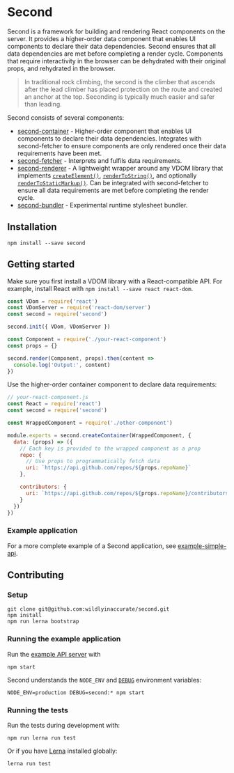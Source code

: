# Second

Second is a framework for building and rendering React components on the server. It provides a higher-order data component that enables UI components to declare their data dependencies. Second ensures that all data dependencies are met before completing a render cycle. Components that require interactivity in the browser can be dehydrated with their original props, and rehydrated in the browser.

> In traditional rock climbing, the second is the climber that ascends after the lead climber has placed protection on the route and created an anchor at the top. Seconding is typically much easier and safer than leading.

Second consists of several components:

- [second-container](packages/second-container) - Higher-order component that enables UI components to declare their data dependencies. Integrates with second-fetcher to ensure components are only rendered once their data requirements have been met.
- [second-fetcher](packages/second-fetcher) - Interprets and fulfils data requirements.
- [second-renderer](packages/second-renderer) - A lightweight wrapper around any VDOM library that implements [`createElement()`](https://facebook.github.io/react/docs/react-api.html#createelement), [`renderToString()`](https://facebook.github.io/react/docs/react-dom-server.html#rendertostring), and optionally [`renderToStaticMarkup()`](https://facebook.github.io/react/docs/react-dom-server.html#rendertostaticmarkup). Can be integrated with second-fetcher to ensure all data requirements are met before completing the render cycle.
- [second-bundler](packages/second-bundler) - Experimental runtime stylesheet bundler.

## Installation

```
npm install --save second
```

## Getting started

Make sure you first install a VDOM library with a React-compatible API. For example, install React with `npm install --save react react-dom`.

```js
const VDom = require('react')
const VDomServer = require('react-dom/server')
const second = require('second')

second.init({ VDom, VDomServer })

const Component = require('./your-react-component')
const props = {}

second.render(Component, props).then(content =>
  console.log('Output:', content)
})
```

Use the higher-order container component to declare data requirements:

```js
// your-react-component.js
const React = require('react')
const second = require('second')

const WrappedComponent = require('./other-component')

module.exports = second.createContainer(WrappedComponent, {
  data: (props) => ({
    // Each key is provided to the wrapped component as a prop
    repo: {
      // Use props to programmatically fetch data
      uri: `https://api.github.com/repos/${props.repoName}`
    },

    contributors: {
      uri: `https://api.github.com/repos/${props.repoName}/contributors`
    }
  })
})
```

### Example application

For a more complete example of a Second application, see [example-simple-api](packages/example-simple-api).

## Contributing

### Setup

```
git clone git@github.com:wildlyinaccurate/second.git
npm install
npm run lerna bootstrap
```

### Running the example application

Run the [example API server](packages/example-simple-api) with

```
npm start
```

Second understands the `NODE_ENV` and [`DEBUG`](https://www.npmjs.com/package/debug) environment variables:

```
NODE_ENV=production DEBUG=second:* npm start
```

### Running the tests

Run the tests during development with:

```
npm run lerna run test
```

Or if you have [Lerna](https://github.com/lerna/lerna) installed globally:

```
lerna run test
```
